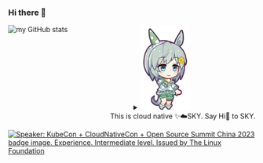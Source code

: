 ### Hi there 👋

<div>
  <picture>
    <source media="(prefers-color-scheme: dark)" srcset="https://github-readme-stats.vercel.app/api?username=zqzten&show_icons=true&count_private=true&include_all_commits=true&theme=solarized-dark">
    <img align="left" alt="my GitHub stats" src="https://github-readme-stats.vercel.app/api?username=zqzten&show_icons=true&count_private=true&include_all_commits=true">
  </picture>
  <div align="right">
    <details align="center">
      <summary>
        <img width="100px" alt="SKY" src="img/sky.png">
      </summary>
      <img width="100px" alt="happy SKY" src="img/sky-happy.png">
    </details>
    <div>This is cloud native ✨☁️SKY. Say Hi👋 to SKY.</div>
  </div>
</div>

<a href="https://www.credly.com/badges/1677dbc4-6e26-4234-a6ad-1608f125cfe8/public_url"><img width="150px" alt="Speaker: KubeCon + CloudNativeCon + Open Source Summit China 2023 badge image. Experience. Intermediate level. Issued by The Linux Foundation" src="https://images.credly.com/size/680x680/images/23f11122-3a84-4796-9854-6cbdae8a73bf/image.png"></a>
